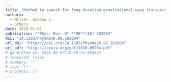 ```yaml
---
title: "Method to search for long duration gravitational wave transients from isolated neutron stars using the generalized frequency-Hough transform"
authors:
  - Miller, Andrew L.
  - others
date: 2018-01-01
publication: "*Phys. Rev. D* **98**(10) 102004"
doi: "10.1103/PhysRevD.98.102004"
url_doi: "https://doi.org/10.1103/PhysRevD.98.102004"
url_pdf: "https://arxiv.org/pdf/1810.09784.pdf"
# generated_on: 2025-06-07T19:50:51.094422
# featured: false
# summary: ""
# tags: []
# projects: []
---
```

